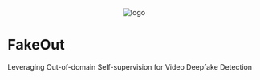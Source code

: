 <div align="center">
<img src="images/FakeOut.png" alt="logo"></img>
</div>


# FakeOut
Leveraging Out-of-domain Self-supervision for Video Deepfake Detection
